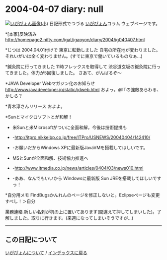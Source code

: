 2004-04-07 diary: null
=====================================================================================================
[![いがぴょん画像(小)](https://igapyon.github.io/diary/images/iga200306s.jpg "いがぴょん")](https://igapyon.github.io/diary/memo/memoigapyon.html) 日記形式でつづる [いがぴょん](https://igapyon.github.io/diary/memo/memoigapyon.html)コラム ウェブページです。

*[本家]反映済み
http://homepage2.nifty.com/igat/igapyon/diary/2004/ig040407.html

*じつは 2004.04.01付けで 東京に転勤しました
自宅の所在地が変わりました。それいがいは全く変わりません。(すでに東京で働いているものなぁ…)

*鍼灸院に行ってきました
11時フレックスを取得して 渋谷道玄坂の鍼灸院に行ってきました。体力が5回復しました。
さあて、がんばるぞ～

*JAVA Developer Webマガジン化のお知らせ
http://www.javadeveloper.jp/static/jdweb.html
およっ。@ITの強敵あらわる、かしら？

*青木淳さんリリース
およよ。

*Sunとマイクロソフトとが和解！
* 米Sunと米Microsoftがついに全面和解，今後は技術提携も
* -http://itpro.nikkeibp.co.jp/free/ITPro/USNEWS/20040404/142410/
* -お願いだからWindows XPに最新版JavaVMを搭載してほしいです。

* MSとSunが全面和解、技術協力推進へ
* -http://www.itmedia.co.jp/news/articles/0404/03/news010.html
* -ああ、なんでもいいから Windowsに最新版 Sun JREを搭載してほしいですっ！

*自分用メモ
FindBugsかんれんのページを修正しないと。Eclipseページも変更すべし！＞自分

業務連絡.新しい名刺が机の上に置いてあります(間違えて押してしまいした)。了解しました。取りに行きます。(来週になってしまいそうですが…)


----------------------------------------------------------------------------------------------------

## この日記について
[いがぴょんについて](http://www.igapyon.jp/igapyon/diary/memo/memoigapyon.html) / [インデックスに戻る](https://igapyon.github.io/diary/idxall.html)

